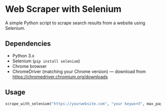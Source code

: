 # Web Scraper with Selenium

A simple Python script to scrape search results from a website using Selenium.

## Dependencies

- Python 3.x  
- Selenium (`pip install selenium`)  
- Chrome browser  
- ChromeDriver (matching your Chrome version) — download from https://chromedriver.chromium.org/downloads

## Usage

```python
scrape_with_selenium("https://yourwebsite.com", "your keyword", max_pages="Number of pages to search through")
